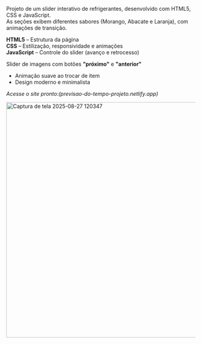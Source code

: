 Projeto de um slider interativo de refrigerantes, desenvolvido com HTML5, CSS e JavaScript.  
As seções exibem diferentes sabores (Morango, Abacate e Laranja), com animações de transição.

**HTML5** – Estrutura da página  
**CSS** – Estilização, responsividade e animações  
**JavaScript** – Controle do slider (avanço e retrocesso)  

Slider de imagens com botões **"próximo"** e  **"anterior"** 
- Animação suave ao trocar de item  
- Design moderno e minimalista  


*Acesse o site pronto:(previsao-do-tempo-projeto.netlify.app)*

<img width="1362" height="625" alt="Captura de tela 2025-08-27 120347" src="https://github.com/user-attachments/assets/ec2d7636-fc30-40c3-9f9a-9679b097deef" />
